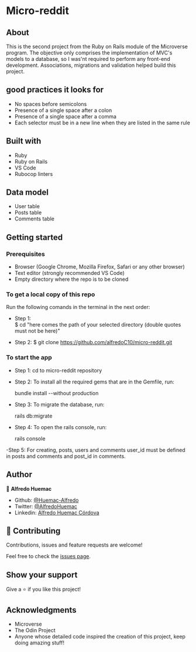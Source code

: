 # Micro-reddit

## About
This is the second project from the Ruby on Rails module of the Microverse program. The objective only comprises the implementation of MVC's models to a database, so I was'nt required to perform any front-end development. Associations, migrations and validation helped build this project.

## good practices it looks for
- No spaces before semicolons
- Presence of a single space after a colon
- Presence of a single space after a comma
- Each selector must be in a new line when they are listed in the same rule

## Built with
- Ruby
- Ruby on Rails
- VS Code
- Rubocop linters

## Data model
- User table
- Posts table
- Comments table

## Getting started

### Prerequisites
- Browser (Google Chrome, Mozilla Firefox, Safari or any other browser)
- Text editor (strongly recommended VS Code)
- Empty directory where the repo is to be cloned

### To get a local copy of this repo
Run the following comands in the terminal in the next order:

- Step 1:  
$ cd "here comes the path of your selected directory (double quotes must not be here)"

- Step 2:
$ git clone https://github.com/alfredoC10/micro-reddit.git

### To start the app
- Step 1: cd to micro-reddit repository

- Step 2: To install all the required gems that are in the Gemfile, run:

  bundle install --without production 

- Step 3: To migrate the database, run:

  rails db:migrate

- Step 4: To open the rails console, run:

  rails console

-Step 5: For creating, posts, users and comments user_id must be defined in posts and comments and post_id in comments.

## Author

👤 **Alfredo Huemac**

- Github: [@Huemac-Alfredo](https://github.com/Huemac-Alfredo)
- Twitter: [@AlfredoHuemac](https://twitter.com/AlfredoHuemac)
- Linkedin: [Alfredo Huemac Córdova](https://www.linkedin.com/in/alfredo-huemac-c%C3%B3rdova-173b481b2/)

## 🤝 Contributing

Contributions, issues and feature requests are welcome!

Feel free to check the [issues page](https://github.com/alfredoC10/micro-reddit/issues).

## Show your support

Give a ⭐️ if you like this project!

## Acknowledgments

- Microverse
- The Odin Project
- Anyone whose detailed code inspired the creation of this project, keep doing amazing stuff!
